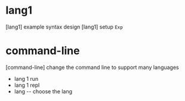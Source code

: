 # lang1

[lang1] example syntax design
[lang1] setup `Exp`

# command-line

[command-line] change the command line to support many languages

- lang 1 run
- lang 1 repl
- lang -- choose the lang
